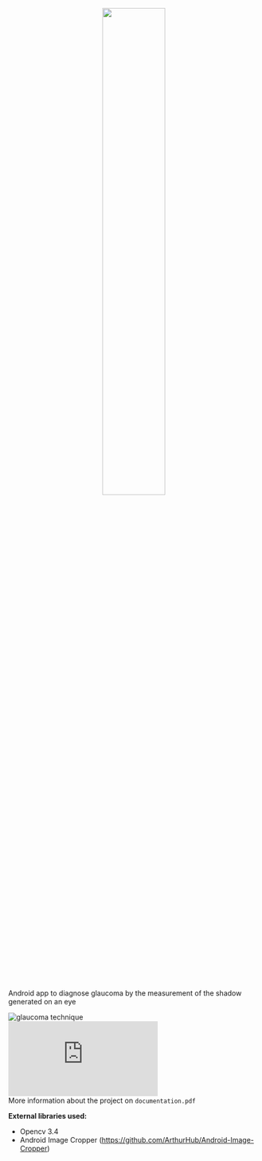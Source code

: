 
<p align="center">
  <img  width="50%" src="https://i.imgur.com/0VrhyOT.png">
</p>

Android app to diagnose glaucoma by the measurement of the shadow generated on an eye  
  
![glaucoma technique](https://i.imgur.com/5UwxJPC.png)  
![Source](https://oftalmologia.eloculista.es/index.php?option=com_k2&view=item&id=126:valoraci%C3%B3n-del-%C3%A1ngulo-camerular-iluminaci%C3%B3n-paralela)  
More information about the project on `documentation.pdf`
  
**External libraries used:**  
- Opencv 3.4  
- Android Image Cropper (https://github.com/ArthurHub/Android-Image-Cropper)

